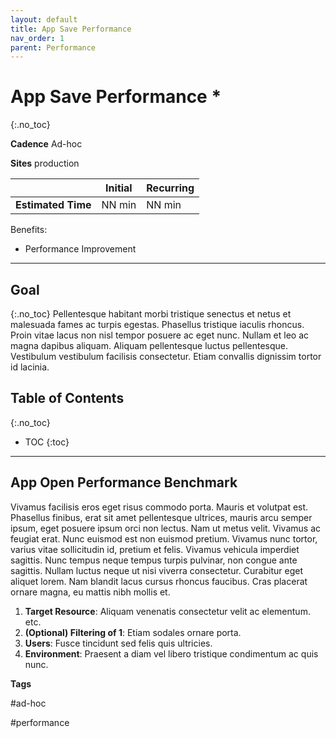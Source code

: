 ```yaml
---
layout: default
title: App Save Performance
nav_order: 1
parent: Performance
---
```


# App Save Performance <i class="fas fa-tools fa-xs" title="Tooling | Pre-Built Solutions"></i> <i class="fas fa-file-code fa-xs" title="API | Script Optional"></i>*
{:.no_toc}

**Cadence** <span class="label cadence">Ad-hoc</span>

**Sites** <span class="label prod">production</span>

|                                  		                      | Initial    | Recurring   |
|-----------------------------------------------------------|------------|-------------|
| <i class="far fa-clock fa-sm"></i> **Estimated Time**     | NN min     | NN min      |

Benefits:

  - Performance Improvement
  
-------------------------

## Goal
{:.no_toc}
Pellentesque habitant morbi tristique senectus et netus et malesuada fames ac turpis egestas. Phasellus tristique iaculis rhoncus. Proin vitae lacus non nisl tempor posuere ac eget nunc. Nullam et leo ac magna dapibus aliquam. Aliquam pellentesque luctus pellentesque. Vestibulum vestibulum facilisis consectetur. Etiam convallis dignissim tortor id lacinia.

## Table of Contents
{:.no_toc}

* TOC
{:toc}

-------------------------

## App Open Performance Benchmark

Vivamus facilisis eros eget risus commodo porta. Mauris et volutpat est. Phasellus finibus, erat sit amet pellentesque ultrices, mauris arcu semper ipsum, eget posuere ipsum orci non lectus. Nam ut metus velit. Vivamus ac feugiat erat. Nunc euismod est non euismod pretium. Vivamus nunc tortor, varius vitae sollicitudin id, pretium et felis. Vivamus vehicula imperdiet sagittis. Nunc tempus neque tempus turpis pulvinar, non congue ante sagittis. Nullam luctus neque ut nisi viverra consectetur. Curabitur eget aliquet lorem. Nam blandit lacus cursus rhoncus faucibus. Cras placerat ornare magna, eu mattis nibh mollis et.


1. **Target Resource**: Aliquam venenatis consectetur velit ac elementum.  etc.
2. **(Optional) Filtering of 1**: Etiam sodales ornare porta.
3. **Users**: Fusce tincidunt sed felis quis ultricies.
4. **Environment**: Praesent a diam vel libero tristique condimentum ac quis nunc.


**Tags**

#ad-hoc

#performance

&nbsp;

